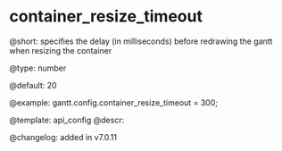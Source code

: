 container_resize_timeout
=============


@short: specifies the delay (in milliseconds) before redrawing the gantt when resizing the container
	

@type: number

@default: 20

@example:
gantt.config.container_resize_timeout = 300;

@template:	api_config
@descr:


@changelog: added in v7.0.11


